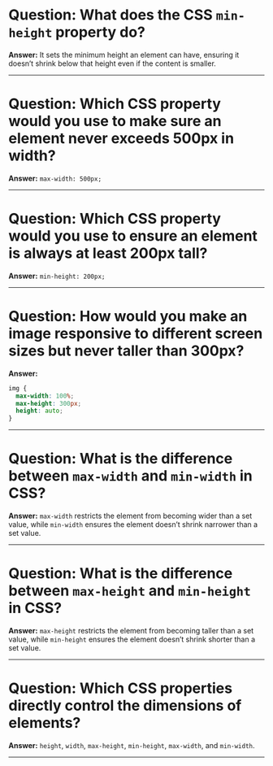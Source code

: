 # Question: What does the CSS `min-height` property do?

**Answer:** It sets the minimum height an element can have, ensuring it doesn’t shrink below that height even if the content is smaller.

---

# Question: Which CSS property would you use to make sure an element never exceeds 500px in width?

**Answer:** `max-width: 500px;`

---

# Question: Which CSS property would you use to ensure an element is always at least 200px tall?

**Answer:** `min-height: 200px;`

---

# Question: How would you make an image responsive to different screen sizes but never taller than 300px?

**Answer:**

```css
img {
  max-width: 100%;
  max-height: 300px;
  height: auto;
}
```

---

# Question: What is the difference between `max-width` and `min-width` in CSS?

**Answer:** `max-width` restricts the element from becoming wider than a set value, while `min-width` ensures the element doesn’t shrink narrower than a set value.

---

# Question: What is the difference between `max-height` and `min-height` in CSS?

**Answer:** `max-height` restricts the element from becoming taller than a set value, while `min-height` ensures the element doesn’t shrink shorter than a set value.

---

# Question: Which CSS properties directly control the dimensions of elements?

**Answer:** `height`, `width`, `max-height`, `min-height`, `max-width`, and `min-width`.

---


